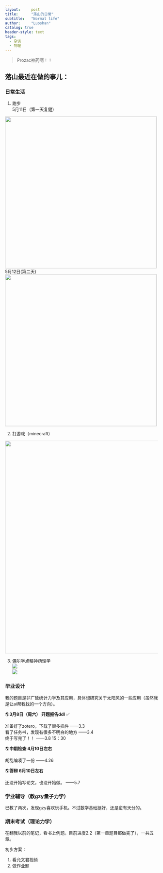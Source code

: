 ```yaml
---
layout:     post
title:      "落山的日常"
subtitle:   "Normal life"
author:     "Luoshan"
catalog: true
header-style: text
tags:
  - 杂谈
  - 物理
---
```


> Prozac神药啊！！

## 落山最近在做的事儿：

### 日常生活

1. 跑步  
5月11日（第一天复健）  
<img src="https://gcore.jsdelivr.net/gh/xunluoshan/xunluoshan.github.io@master/img/attachment/run-day1.jpg" width="500px">  
5月12日(第二天)  
<img src="https://gcore.jsdelivr.net/gh/xunluoshan/xunluoshan.github.io@master/img/attachment/run-day2.jpg" width="500px">    

2. 打游戏（minecraft）  
<img src="https://gcore.jsdelivr.net/gh/xunluoshan/xunluoshan.github.io@master/img/attachment/mc_end.jpg" width="700px">  

3. 偶尔学点精神药理学  
![](https://cdn.jsdelivr.net/gh/xunluoshan/xunluoshan.github.io@master/img/attachment/ari-akathisia1.png)  
![](https://cdn.jsdelivr.net/gh/xunluoshan/xunluoshan.github.io@master/img/attachment/ari-akathisia2.png)  

### 毕业设计

我的题目是非广延统计力学及其应用，具体想研究关于太阳风的一些应用（虽然我是让ai帮我找的一个方向）。

🌎**3月8日（周六） 开题报告ddl**  ✅

准备好了zotero，下载了很多插件   ——3.3  
看了任务书，发现有很多不明白的地方  ——3.4  
终于写完了！！  ——3.8 15：30  

🌎**中期检查  4月10日左右**

胡乱编凑了一份   ——4.26

🌎**答辩 6月10日左右**

还没开始写论文，也没开始做。  ——5.7

### 学业辅导（教gzy量子力学）

已教了两次，发现gzy喜欢玩手机。不过数学基础挺好，还是蛮有天分的。

### 期末考试（理论力学）

在翻我以前的笔记，看书上例题。目前进度2.2（第一章题目都做完了），一共五章。

初步方案：
1. 看允文君视频
2. 做作业题

